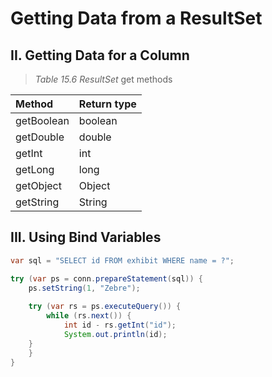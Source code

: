 # Getting Data from a ResultSet

## II. Getting Data for a Column

> *Table 15.6 ResultSet* get methods

| Method      | Return type |
|:------------|:------------|
| getBoolean  | boolean     |
| getDouble   | double      |
| getInt      | int         | 
| getLong     | long        |
| getObject   | Object      | 
| getString   | String      |

## III. Using Bind Variables
```java
var sql = "SELECT id FROM exhibit WHERE name = ?";

try (var ps = conn.prepareStatement(sql)) {
    ps.setString(1, "Zebre");
    
    try (var rs = ps.executeQuery()) {
        while (rs.next()) {
            int id - rs.getInt("id");
            System.out.println(id);
    }
    }
}
```
